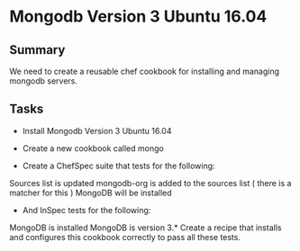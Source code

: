 # Mongodb Version 3 Ubuntu 16.04

## Summary
We need to create a reusable chef cookbook for installing and managing mongodb servers.

## Tasks
- Install Mongodb Version 3 Ubuntu 16.04

- Create a new cookbook called mongo

- Create a ChefSpec suite that tests for the following:

Sources list is updated
mongodb-org is added to the sources list ( there is a matcher for this )
MongoDB will be installed

- And InSpec tests for the following:

MongoDB is installed
MongoDB is version 3.*
Create a recipe that installs and configures this cookbook correctly to pass all these tests.
